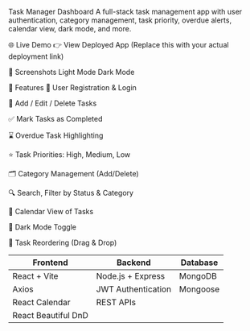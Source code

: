 Task Manager Dashboard
A full-stack task management app with user authentication, category management, task priority, overdue alerts, calendar view, dark mode, and more.

🌐 Live Demo
👉 View Deployed App
(Replace this with your actual deployment link)

📸 Screenshots
Light Mode	Dark Mode

🚀 Features
🔐 User Registration & Login

📝 Add / Edit / Delete Tasks

✅ Mark Tasks as Completed

⌛ Overdue Task Highlighting

⭐ Task Priorities: High, Medium, Low

🗂️ Category Management (Add/Delete)

🔍 Search, Filter by Status & Category

📆 Calendar View of Tasks

🌙 Dark Mode Toggle

🔁 Task Reordering (Drag & Drop)

| Frontend            | Backend            | Database |
| ------------------- | ------------------ | -------- |
| React + Vite        | Node.js + Express  | MongoDB  |
| Axios               | JWT Authentication | Mongoose |
| React Calendar      | REST APIs          |          |
| React Beautiful DnD |                    |          |


